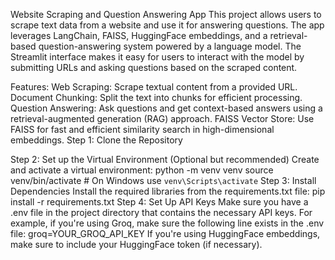 Website Scraping and Question Answering App
This project allows users to scrape text data from a website and use it for answering questions. The app leverages LangChain, FAISS, HuggingFace embeddings, and a retrieval-based question-answering system powered by a language model. The Streamlit interface makes it easy for users to interact with the model by submitting URLs and asking questions based on the scraped content.

Features:
Web Scraping: Scrape textual content from a provided URL.
Document Chunking: Split the text into chunks for efficient processing.
Question Answering: Ask questions and get context-based answers using a retrieval-augmented generation (RAG) approach.
FAISS Vector Store: Use FAISS for fast and efficient similarity search in high-dimensional embeddings.
Step 1: Clone the Repository

Step 2: Set up the Virtual Environment
(Optional but recommended) Create and activate a virtual environment:
python -m venv venv
source venv/bin/activate   # On Windows use `venv\Scripts\activate`
Step 3: Install Dependencies
Install the required libraries from the requirements.txt file:
pip install -r requirements.txt
Step 4: Set Up API Keys
Make sure you have a .env file in the project directory that contains the necessary API keys. For example, if you're using Groq, make sure the following line exists in the .env file:
groq=YOUR_GROQ_API_KEY
If you're using HuggingFace embeddings, make sure to include your HuggingFace token (if necessary).

